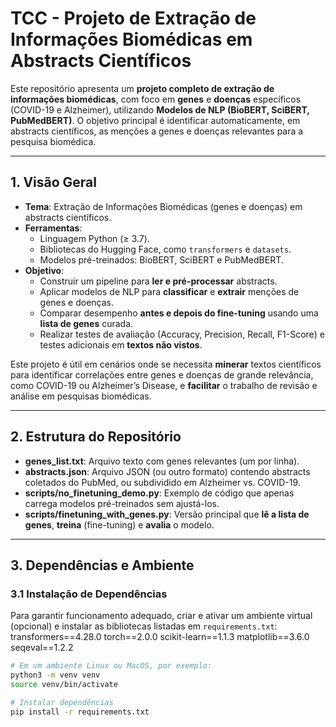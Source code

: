 # TCC - Projeto de Extração de Informações Biomédicas em Abstracts Científicos

Este repositório apresenta um **projeto completo de extração de informações biomédicas**, com foco em **genes** e **doenças** específicos (COVID-19 e Alzheimer), utilizando **Modelos de NLP (BioBERT, SciBERT, PubMedBERT)**. O objetivo principal é identificar automaticamente, em abstracts científicos, as menções a genes e doenças relevantes para a pesquisa biomédica.

---

## 1. Visão Geral

- **Tema**: Extração de Informações Biomédicas (genes e doenças) em abstracts científicos.  
- **Ferramentas**:  
  - Linguagem Python (≥ 3.7).  
  - Bibliotecas do Hugging Face, como `transformers` e `datasets`.  
  - Modelos pré-treinados: BioBERT, SciBERT e PubMedBERT.  
- **Objetivo**:  
  - Construir um pipeline para **ler e pré-processar** abstracts.  
  - Aplicar modelos de NLP para **classificar** e **extrair** menções de genes e doenças.  
  - Comparar desempenho **antes e depois do fine-tuning** usando uma **lista de genes** curada.  
  - Realizar testes de avaliação (Accuracy, Precision, Recall, F1-Score) e testes adicionais em **textos não vistos**.

Este projeto é útil em cenários onde se necessita **minerar** textos científicos para identificar correlações entre genes e doenças de grande relevância, como COVID-19 ou Alzheimer’s Disease, e **facilitar** o trabalho de revisão e análise em pesquisas biomédicas.

---

## 2. Estrutura do Repositório
- **genes_list.txt**: Arquivo texto com genes relevantes (um por linha).  
- **abstracts.json**: Arquivo JSON (ou outro formato) contendo abstracts coletados do PubMed, ou subdividido em Alzheimer vs. COVID-19.  
- **scripts/no_finetuning_demo.py**: Exemplo de código que apenas carrega modelos pré-treinados sem ajustá-los.  
- **scripts/finetuning_with_genes.py**: Versão principal que **lê a lista de genes**, **treina** (fine-tuning) e **avalia** o modelo.

---

## 3. Dependências e Ambiente

### 3.1 Instalação de Dependências

Para garantir funcionamento adequado, criar e ativar um ambiente virtual (opcional) e instalar as bibliotecas listadas em `requirements.txt`:
transformers==4.28.0
torch==2.0.0
scikit-learn==1.1.3
matplotlib==3.6.0
seqeval==1.2.2
```bash
# Em um ambiente Linux ou MacOS, por exemplo:
python3 -m venv venv
source venv/bin/activate

# Instalar dependências
pip install -r requirements.txt
